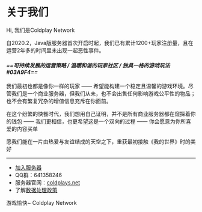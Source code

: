 # 关于我们


Hi, 我们是Coldplay Network

自2020.2，Java版服务器首次开启时起，我们已有累计1200+玩家注册量，且在运营2年多的时间里未出现一起恶性事件。

#### *==可持续发展的运营策略 / 温暖和谐的玩家社区 / 独具一格的游戏玩法 #03A9F4==*

我们最初也都是像你一样的玩家 —— 希望能构建一个稳定且温馨的游戏环境。尽管我们是一个商业服务器，但我们从未，也不会出售任何影响游戏公平性的物品；也不会有繁复冗杂的增值信息充斥在你面前。



在这个纷繁的快餐时代，我们想用自己证明，并不是所有商业服务器都在窥探着你的钱包 —— 我们更相信，也更希望这是一个双向的过程 —— 你会愿意为你所喜爱的内容买单

愿我们能在一片由热爱与友谊结成的天空之下，重获最初接触《我的世界》时的美好


----------


 - [加入服务器](https://docs.coldplays.net/#/)
 - QQ群：641358246
 - 服务器官网：[coldplays.net](https://coldplays.net)
 - 了解[数据处理政策](https://docs.coldplays.net/#/csje/privacy)


游戏愉快~
Coldplay Network
